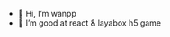 - 👋 Hi, I’m wanpp
- 👀 I’m good at react & layabox h5 game

<!---
6653302wy/6653302wy is a ✨ special ✨ repository because its `README.md` (this file) appears on your GitHub profile.
You can click the Preview link to take a look at your changes.
--->
